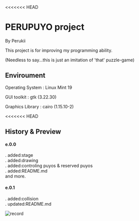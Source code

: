 
<<<<<<< HEAD

# PERUPUYO project

By Perukii

This project is for improving my programming ability. 

(Needless to say...this is just an imitation of 'that' puzzle-game)

## Enviroument

Operating System : Linux Mint 19 

GUI toolkit      : gtk   (3.22.30) 

Graphics Library : cairo (1.15.10-2) 

<<<<<<< HEAD
## History & Preview

#### e.0.0
. added:stage <br>
. added:drawing <br>
. added:controling puyos & reserved puyos <br>
. added:README.md <br>
and more.

#### e.0.1
. added:collision <br>
. updated:README.md <br>

![record](https://user-images.githubusercontent.com/57752033/71299703-1d4e5a80-23d2-11ea-8474-1659ebe13c9f.gif)


